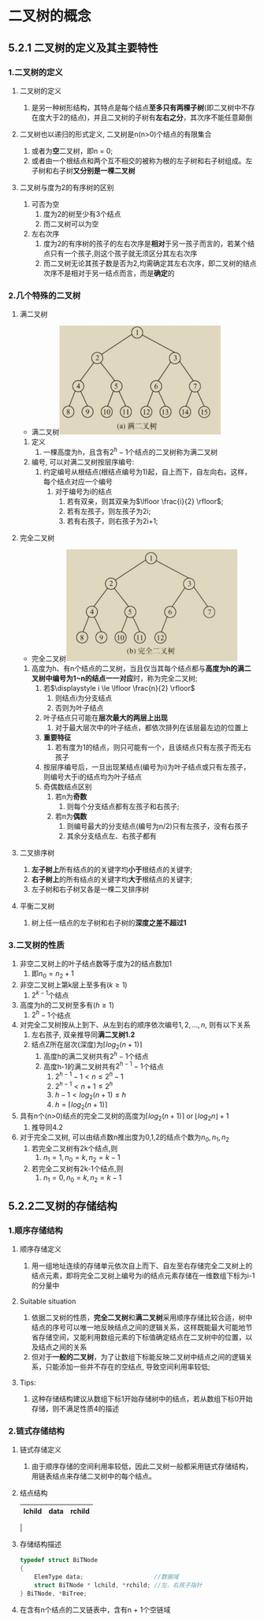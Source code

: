 # 二叉树的概念

## 5.2.1 二叉树的定义及其主要特性

### 1.二叉树的定义

1. 二叉树的定义
   1. 是另一种树形结构，其特点是每个结点**至多只有两棵子树**(即二叉树中不存在度大于2的结点)，并且二叉树的子树有**左右之分**，其次序不能任意颠倒

2. 二叉树也以递归的形式定义, 二叉树是n(n>0)个结点的有限集合
   1. 或者为**空**二叉树，即n = 0;
   2. 或者由一个根结点和两个互不相交的被称为根的左子树和右子树组成。左子树和右子树**又分别是一棵二叉树**

3. 二叉树与度为2的有序树的区别
   1. 可否为空
      1. 度为2的树至少有3个结点
      2. 而二叉树可以为空
   2. 左右次序
      1. 度为2的有序树的孩子的左右次序是**相对**于另一孩子而言的，若某个结点只有一个孩子,则这个孩子就无须区分其左右次序
      2. 而二叉树无论其孩子数是否为2,均需确定其左右次序，即二叉树的结点次序不是相对于另一结点而言，而是**确定**的

### 2.几个特殊的二叉树

1. 满二叉树
   - 满二叉树![满二叉树](https://raw.githubusercontent.com/Logible/Image/main/note_image/20220810210349.png)
   1. 定义
      1. 一棵高度为h，且含有$2^h-1$个结点的二叉树称为满二叉树
   2. 编号, 可以对满二叉树按层序编号:
      1. 约定编号从根结点(根结点编号为1)起，自上而下，自左向右。这样，每个结点对应一个编号
         1. 对于编号为i的结点
            1. 若有双亲，则其双亲为$\lfloor \frac{i}{2} \rfloor$;
            2. 若有左孩子，则左孩子为2i;
            3. 若有右孩子，则右孩子为2i+1;

2. 完全二叉树
   - 完全二叉树![完全二叉树](https://raw.githubusercontent.com/Logible/Image/main/note_image/20220810211548.png)
   1. 高度为h、有n个结点的二叉树，当且仅当其每个结点都与**高度为h的满二叉树中编号为1~n的结点一一对应**时，称为完全二叉树;
      1. 若$\displaystyle i \le \lfloor \frac{n}{2} \rfloor$
         1. 则结点i为分支结点
         2. 否则为叶子结点
      2. 叶子结点只可能在**层次最大的两层上出现**
         1. 对于最大层次中的叶子结点，都依次排列在该层最左边的位置上
      3. **重要特征**
         1. 若有度为1的结点，则只可能有一个，且该结点只有左孩子而无右孩子
      4. 按层序编号后，一旦出现某结点(编号为i)为叶子结点或只有左孩子，则编号大于i的结点均为叶子结点
      5. 奇偶数结点区别
         1. 若n为**奇数**
            1. 则每个分支结点都有左孩子和右孩子;
         2. 若n为**偶数**
            1. 则编号最大的分支结点(编号为n/2)只有左孩子，没有右孩子
            2. 其余分支结点左、右孩子都有

3. 二叉排序树
   1. **左子树上**所有结点的的关键字均**小于**根结点的关键字;
   2. **右子树上**的所有结点的关键字均**大于**根结点的关键字;
   3. 左子树和右子树又各是一棵二叉排序树

4. 平衡二叉树
   1. 树上任一结点的左子树和右子树的**深度之差不超过1**

### 3.二叉树的性质

1. 非空二叉树上的叶子结点数等于度为2的结点数加1
   1. 即$n_0 = n_2+1$
2. 非空二叉树上第k层上至多有($k \ge 1$)
   1. $2^{k-1}$个结点
3. 高度为h的二叉树至多有($h \ge 1$)
   1. $2^{h}-1$个结点
4. 对完全二叉树按从上到下、从左到右的顺序依次编号$1,2,…,n$, 则有以下关系
   1. 左右孩子, 双亲推导同**满二叉树1.2**
   2. 结点Z所在层次(深度)为$\lceil log_{2}(n+1)\rceil$
      1. 高度h的满二叉树共有$2^{h}-1$个结点
      1. 高度h-1的满二叉树共有$2^{h-1}-1$个结点
         1. $2^{h-1}-1 < n \le 2^h -1$
         2. $2^{h-1} < n+1 \le 2^h$
         3. ${h-1} < log_2(n+1) \le h$
         4. $h =\lceil log_{2}(n+1)\rceil$
5. 具有n个(n>0)结点的完全二叉树的高度为$\lceil log_2(n+1)\rceil$ or $\lfloor log_2n \rfloor + 1$
   1. 推导同4.2
6. 对于完全二叉树, 可以由结点数n推出度为0,1,2的结点个数为$n_0,n_1,n_2$
   1. 若完全二叉树有2k个结点,则
      1. $n_1=1, n_0=k, n_2=k-1$
   2. 若完全二叉树有2k-1个结点,则
      1. $n_1=0, n_0=k, n_2=k-1$

## 5.2.2二叉树的存储结构

### 1.顺序存储结构

1. 顺序存储定义
   1. 用一组地址连续的存储单元依次自上而下、自左至右存储完全二叉树上的结点元素，即将完全二叉树上编号为i的结点元素存储在一维数组下标为i-1的分量中

2. Suitable situation
   1. 依据二叉树的性质，**完全二叉树**和**满二叉树**采用顺序存储比较合适，树中结点的序号可以唯一地反映结点之间的逻辑关系，这样既能最大可能地节省存储空间，又能利用数组元素的下标值确定结点在二叉树中的位置，以及结点之间的关系
   2. 但对于**一般的二叉树**，为了让数组下标能反映二叉树中结点之间的逻辑关系，只能添加一些并不存在的空结点, 导致空间利用率较低;

3. Tips:
   1. 这种存储结构建议从数组下标1开始存储树中的结点，若从数组下标0开始存储，则不满足性质4的描述

### 2.链式存储结构

1. 链式存储定义
   1. 由于顺序存储的空间利用率较低，因此二叉树一般都采用链式存储结构，用链表结点来存储二叉树中的每个结点。

2. 结点结构

    |lchild|data|rchild|
    |--|--|--|
    |

3. 存储结构描述

    ```c
    typedef struct BiTNode
    {
        ElemType data;                    //数据域
        struct BiTNode * lchild, *rchild; //左、右孩子指针
    } BiTNode, *BiTree;
    ```

4. 在含有n个结点的二叉链表中，含有n + 1个空链域
